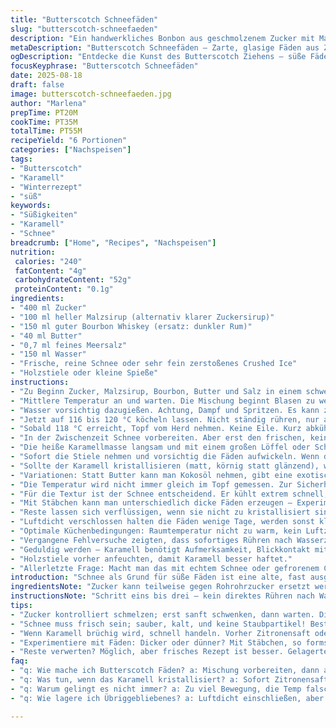 ```yaml
---
title: "Butterscotch Schneefäden"
slug: "butterscotch-schneefaeden"
description: "Ein handwerkliches Bonbon aus geschmolzenem Zucker mit Malzsirup und Bourbon, gezogen auf Schnee. Die Temperaturkontrolle ist entscheidend, besonders die 118 °C. Die Süße verbindet sich mit leichter Butter-Note. Schnee kühlt sofort und macht das Ausziehen möglich. Das Ergebnis: glasige, dünne Fäden, zart und mürbe. Perfekt für winterliche Leckereien, dabei nussfrei, laktosefrei und eifrei. Alternative Zutaten und Tricks zur Vermeidung von Kristallisation werden vorgestellt."
metaDescription: "Butterscotch Schneefäden – Zarte, glasige Fäden aus Zucker und Malzsirup gezogen auf Schnee, perfekt für winterliche Leckereien"
ogDescription: "Entdecke die Kunst des Butterscotch Ziehens – süße Fäden aus Zucker, Butter und Schnee, ideal für die Winterzeit"
focusKeyphrase: "Butterscotch Schneefäden"
date: 2025-08-18
draft: false
image: butterscotch-schneefaeden.jpg
author: "Marlena"
prepTime: PT20M
cookTime: PT35M
totalTime: PT55M
recipeYield: "6 Portionen"
categories: ["Nachspeisen"]
tags:
- "Butterscotch"
- "Karamell"
- "Winterrezept"
- "süß"
keywords:
- "Süßigkeiten"
- "Karamell"
- "Schnee"
breadcrumb: ["Home", "Recipes", "Nachspeisen"]
nutrition: 
 calories: "240"
 fatContent: "4g"
 carbohydrateContent: "52g"
 proteinContent: "0.1g"
ingredients:
- "400 ml Zucker"
- "100 ml heller Malzsirup (alternativ klarer Zuckersirup)"
- "150 ml guter Bourbon Whiskey (ersatz: dunkler Rum)"
- "40 ml Butter"
- "0,7 ml feines Meersalz"
- "150 ml Wasser"
- "Frische, reine Schnee oder sehr fein zerstoßenes Crushed Ice"
- "Holzstiele oder kleine Spieße"
instructions:
- "Zu Beginn Zucker, Malzsirup, Bourbon, Butter und Salz in einem schweren Topf vermischen. Nicht sofort rühren, nur leicht schwenken, bis alles benetzt ist."
- "Mittlere Temperatur an und warten. Die Mischung beginnt Blasen zu werfen. Ein sanftes Blubbern, kein wildes, und ein Duft nach Karamell entsteht. Sobald die Farbe leicht bernsteinfarben wird, Herd runter."
- "Wasser vorsichtig dazugießen. Achtung, Dampf und Spritzen. Es kann zischen. Nicht verrühren. Temperatur prüft man am besten mit einem Zuckerthermometer (am Boden des Topfes ansetzen)."
- "Jetzt auf 116 bis 120 °C köcheln lassen. Nicht ständig rühren, nur ab und zu den Rand lösen. Wer den genauen Punkt verpasst, riskiert Kristalle oder zu harten Karamell. Es soll klar und dickflüssig wirken, wie flüssiger Honig."
- "Sobald 118 °C erreicht, Topf vom Herd nehmen. Keine Eile. Kurz abkühlen lassen, so 1 Minute, die Masse wird viskoser."
- "In der Zwischenzeit Schnee vorbereiten. Aber erst den frischen, keinen alten mit Staub! Man braucht eine saubere Fläche, die kalt ist, Schnee verteilt sich dünn. Am besten eine Metallplatte oder großes Backblech kurz im Gefrierfach vorgekühlt."
- "Die heiße Karamellmasse langsam und mit einem großen Löffel oder Schneebesen in langen, dünnen Strahlen über den Schnee ziehen. Das Geräusch ist wichtig. Es zischt, dampft und verwandelt sich in hauchdünne Silberfäden."
- "Sofort die Stiele nehmen und vorsichtig die Fäden aufwickeln. Wenn die Masse zu schnell abkühlt, wird sie brüchig, zu langsam verformbar und klebrig. Schnelles Arbeiten ist gefragt."
- "Sollte der Karamell kristallisieren (matt, körnig statt glänzend), war zu viel gerührt oder falsche Zutaten. Dann vorher einen Spritzer Zitronensaft oder etwas Glukosesirup einrühren, stabilisiert die Mischung."
- "Variationen: Statt Butter kann man Kokosöl nehmen, gibt eine exotischere Note und ist komplett laktosefrei. Statt Bourbon dunklen Rum für mehr Süße und Tiefe. Achtung bei Alkohol – verbrennt größtenteils, trotzdem Geruch bleibt."
- "Die Temperatur wird nicht immer gleich im Topf gemessen. Zur Sicherheit lieber auf die Farbe achten: hellbraun, durchsichtig glänzend, nicht dunkel. Wenn es bläulich schimmert, zu lang erhitzt, bitter wird es."
- "Für die Textur ist der Schnee entscheidend. Er kühlt extrem schnell, zieht die Masse in feine Fäden. Wer keine frische Schneedecke hat, zerstoßenes Eis in einen großen Behälter geben. Wichtig: Trocken sein, kein Wasser, sonst schmilzt der Karamell zu schnell."
- "Mit Stäbchen kann man unterschiedlich dicke Fäden erzeugen – Experimentieren erwünscht. Für Kinder besser nur trocken kühlen lassen, weil heiße Karamell verbrennen kann."
- "Reste lassen sich verflüssigen, wenn sie nicht zu kristallisiert sind, aber frisch machen lohnt sich kaum."
- "Luftdicht verschlossen halten die Fäden wenige Tage, werden sonst klebrig."
- "Optimale Küchenbedingungen: Raumtemperatur nicht zu warm, kein Luftzug."
- "Vergangene Fehlversuche zeigten, dass sofortiges Rühren nach Wasserzugabe tödlich ist – zerstört die Konsistenz. Geduld statt Hektik."
- "Geduldig werden – Karamell benötigt Aufmerksamkeit, Blickkontakt mit dem Topf, und Intuition für den richtigen Moment."
- "Holzstiele vorher anfeuchten, damit Karamell besser haftet."
- "Allerletzte Frage: Macht man das mit echtem Schnee oder gefrorenem Crushed Ice? Echte Winterstimmung schafft echtes Schneepulver."
introduction: "Schnee als Grund für süße Fäden ist eine alte, fast ausgestorbene Technik, die ich in letzter Zeit immer öfter wieder in der Küche ausprobiere. Die Balance zwischen Zucker, Butter, Alkohol und Flüssigkeit ist heikel; Temperatur und hohe Aufmerksamkeit machen oder brechen das Ergebnis. Mich reizt die Verbindung von Winter und Süße – dieser rote Faden zu frischem Schnee bringt eine fast magische Atmosphäre. Das Zischen des heißen Sirups auf der kalten Schneedecke klingt jedes Mal anders. Malz anstelle von Sirup, Bourbon statt Scotch, Butter statt Sahne – man muss ausprobieren, bis es raucht und glitzert. Die Herausforderung ist, beim Ziehen nicht zu heiß oder zu kalt zu sein, das lernt man mit jedem Versuch besser. Meine Erfahrungen mit Kristallisation lehren einen geduldigen Blick und keine Hast."
ingredientsNote: "Zucker kann teilweise gegen Rohrohrzucker ersetzt werden, gibt eine dunklere Farbe und tiefere Aromen, aber verändert die Kristallstruktur leicht. Malzsirup sorgt für ein feines Aroma und verhindert Kristallbildung besser als normaler Zuckersirup – wenn mal nicht vorhanden, zähflüssiger Honig 1:1 als Ersatz möglich. Whiskey bringt nicht nur Geschmack, sondern verflüssigt den Zucker und glättet die Masse. Bourbon ist aromatischer, dunkler Rum geht aber auch. Butter liefert Geschmack und sorgt für geschmeidige Fäden, Kokosöl als milchfreie Alternative verändert das Aroma Richtung exotisch, aber passt gut. Meersalz ist feinkörnig, damit es schnell auflöst, grobes Salz macht Schwierigkeiten. Wasser ist zum Auflösen; zu viel verwässert, zu wenig lässt die Mischung zu dick werden. Schnee: Unbedingt frisch, sauber und möglichst kalt, sonst keine Fäden. Alternative: Crushed Ice trocken und pulverisiert, aber Schnee ist besser."
instructionsNote: "Schritt eins bis drei – kein direktes Rühren nach Wasserzugabe, sonst Kristalle. Abwarten, schauen ob Bläschen sanft steigen, leichte Farbe beobachten. 118 Grad nicht stur digital abschneiden, Augen aufshellende Bernsteinfarbe ist besser. Das Geräusch beim Eingießen auf Schnee ist wie ein Zischen, fast ein kleiner Vulkan-Ausbruch – wenn ruhig, Temperatur oder Mischung falsch. Stäbchen anfeuchten, so flutschen die Fäden leichter. Überschüssige Masse nicht zu lange im Topf lassen, Topf sofort kalt stellen oder ausspülen, damit kein Karamell anklebt. Zum Ziehen Geduld zeigen, Masse wird schnell fest. Experimentieren mit Fadendicke bringt Spaß."
tips:
- "Zucker kontrolliert schmelzen; erst sanft schwenken, dann warten. Die Blasen sprechen das richtige Timing an, bevor der Duft von Karamell einsetzt. Bei 118 °C Raum schaffen für Geduld. Obere Temp grenzwertig? Ruhe bewahren."
- "Schnee muss frisch sein; sauber, kalt, und keine Staubpartikel! Beste Schneefläche? Metallplatte aus dem Gefrierfach. Folgt der heiße Karamellfluss? Achte auf das Zischen; es lässt uns wissen, dass alles stimmt."
- "Wenn Karamell brüchig wird, schnell handeln. Vorher Zitronensaft oder Glukosesirup einrühren. Stabilität hilft! Zu dick oder dünn, die richtige Balance zählt. Gewicht ist entscheidend beim Ziehen."
- "Experimentiere mit Fäden: Dicker oder dünner? Mit Stäbchen, so formst du die Fäden besser. Für Kinder eher mit gutem Abstand arbeiten. Ist die Mischung zu klebrig? Immer zurücklehnen; Geduld erfordert Training."
- "Reste verwerten? Möglich, aber frisches Rezept ist besser. Gelagerte Fäden kleben; luftdicht aufbewahren, aber sind nicht lange haltbar. Arbeiten in der richtigen Temperaturzone, um die Fäden zu bewahren."
faq:
- "q: Wie mache ich Butterscotch Fäden? a: Mischung vorbereiten, dann auf Wärme bringen. Achte auf die Bläschen und den Duft. Rühre nicht ständig, ab und zu nur den Rand lösen."
- "q: Was tun, wenn das Karamell kristallisiert? a: Sofort Zitronensaft hinzufügen. Temperatur unter Kontrolle halten. Rühren vermeiden, wenn Wasser dazu kommt. Die Mischung braucht genaues Timing."
- "q: Warum gelingt es nicht immer? a: Zu viel Bewegung, die Temp falsch, oder die Zutaten waren nicht optimal. Jeder Versuch lehrt etwas. Aus Fehlern lernen ist die beste Schule."
- "q: Wie lagere ich Übriggebliebenes? a: Luftdicht einschließen, aber die Fäden werden schnell klebrig. Oder gleich neu ansetzen, das frische Rezept bringt mehr Freude. Lagere im kühlen Raum."

---
```

